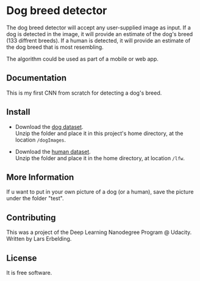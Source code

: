 # Dog breed detector

The dog breed detector will accept any user-supplied image as input. 
If a dog is detected in the image, it will provide an estimate of the dog's breed (133 diffrent breeds). 
If a human is detected, it will provide an estimate of the dog breed that is most resembling. 

The algorithm could be used as part of a mobile or web app.


Documentation
-------------

This is my first CNN from scratch for detecting a dog's breed.

Install
--------

* Download the [dog dataset](https://s3-us-west-1.amazonaws.com/udacity-aind/dog-project/dogImages.zip).  
Unzip the folder and place it in this project's home directory, at the location `/dogImages`. 

* Download the [human dataset](https://s3-us-west-1.amazonaws.com/udacity-aind/dog-project/lfw.zip).  
Unzip the folder and place it in the home directory, at location `/lfw`.  



More Information
----------------

If u want to put in your own picture of a dog (or a human), save the picture under the folder "test".


Contributing
------------

This was a project of the Deep Learning Nanodegree Program @ Udacity.
Written by Lars Erbelding.

License
-------

It is free software.

